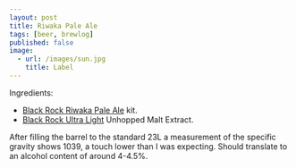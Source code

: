 ```yaml
---
layout: post
title: Riwaka Pale Ale
tags: [beer, brewlog]
published: false
image: 
  - url: /images/sun.jpg
    title: Label
---
```


Ingredients:
* [Black Rock Riwaka Pale Ale](http://www.blackrock.co.nz/brew-kits/item/73-riwaka-pale-ale) kit.
* [Black Rock Ultra Light](http://www.blackrock.co.nz/malt-extracts/item/67-unhopped-ultra-light) Unhopped Malt Extract.

After filling the barrel to the standard 23L a measurement of the specific gravity shows 1039, a touch lower than I was expecting.  Should translate to an alcohol content of around 4-4.5%.

